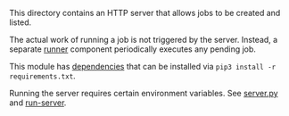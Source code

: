 This directory contains an HTTP server that allows jobs to be created and
listed.

The actual work of running a job is not triggered by the server.  Instead, a
separate [runner](../runner) component periodically executes any pending job.

This module has [dependencies](requirements.txt) that can be installed via
`pip3 install -r requirements.txt`.

Running the server requires certain environment variables.  See
[server.py](server.py) and [run-server](../bin/run-server).
